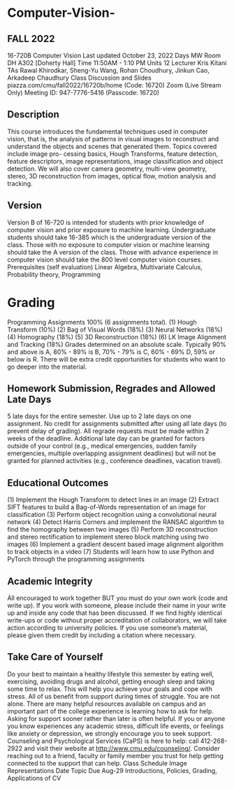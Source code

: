 # Computer-Vision-
## FALL 2022
16-720B Computer Vision
Last updated October 23, 2022
Days MW
Room DH A302 [Doherty Hall]
Time 11:50AM - 1:10 PM
Units 12
Lecturer Kris Kitani
TAs Rawal Khirodkar, Sheng-Yu Wang, Rohan Choudhury, Jinkun Cao, Arkadeep Chaudhury
Class Discussion and Slides piazza.com/cmu/fall2022/16720b/home (Code: 16720)
Zoom (Live Stream Only) Meeting ID: 947-7776-5416 (Passcode: 16720)
## Description
This course introduces the fundamental techniques used in computer vision, that is, the analysis of patterns in visual
images to reconstruct and understand the objects and scenes that generated them. Topics covered include image pro-
cessing basics, Hough Transforms, feature detection, feature descriptors, image representations, image classification
and object detection. We will also cover camera geometry, multi-view geometry, stereo, 3D reconstruction from images,
optical flow, motion analysis and tracking.
## Version
Version B of 16-720 is intended for students with prior knowledge of computer vision and prior exposure to machine
learning. Undergraduate students should take 16-385 which is the undergraduate version of the class. Those with no
exposure to computer vision or machine learning should take the A version of the class. Those with advance experience
in computer vision should take the 800 level computer vision courses.
Prerequisites (self evaluation)
Linear Algebra, Multivariate Calculus, Probability theory, Programming
# Grading
Programming Assignments 100% (6 assignments total).
(1) Hough Transform (10%)
(2) Bag of Visual Words (18%)
(3) Neural Networks (18%)
(4) Homography (18%)
(5) 3D Reconstruction (18%)
(6) LK Image Alignment and Tracking (18%)
Grades determined on an absolute scale. Typically 90% and above is A, 80% - 89% is B, 70% - 79% is C, 60% - 69% D,
59% or below is R. There will be extra credit opportunities for students who want to go deeper into the material.
## Homework Submission, Regrades and Allowed Late Days
5 late days for the entire semester. Use up to 2 late days on one assignment. No credit for assignments submitted
after using all late days (to prevent delay of grading). All regrade requests must be made within 2 weeks of the
deadline. Additional late day can be granted for factors outside of your control (e.g., medical emergencies, sudden family
emergencies, multiple overlapping assignment deadlines) but will not be granted for planned activities (e.g., conference
deadlines, vacation travel).
## Educational Outcomes
(1) Implement the Hough Transform to detect lines in an image
(2) Extract SIFT features to build a Bag-of-Words representation of an image for classification
(3) Perform object recognition using a convolutional neural network
(4) Detect Harris Corners and implement the RANSAC algorithm to find the homography between two images
(5) Perform 3D reconstruction and stereo rectification to implement stereo block matching using two images
(6) Implement a gradient descent based image alignment algorithm to track objects in a video
(7) Students will learn how to use Python and PyTorch through the programming assignments
## Academic Integrity
All encouraged to work together BUT you must do your own work (code and write up). If you work with someone,
please include their name in your write up and inside any code that has been discussed. If we find highly identical
write-ups or code without proper accreditation of collaborators, we will take action according to university policies. If
you use someone’s material, please given them credit by including a citation where necessary.

## Take Care of Yourself
Do your best to maintain a healthy lifestyle this semester by eating well, exercising, avoiding drugs and alcohol, getting
enough sleep and taking some time to relax. This will help you achieve your goals and cope with stress. All of us benefit
from support during times of struggle. You are not alone. There are many helpful resources available on campus and
an important part of the college experience is learning how to ask for help. Asking for support sooner rather than
later is often helpful. If you or anyone you know experiences any academic stress, difficult life events, or feelings like
anxiety or depression, we strongly encourage you to seek support. Counseling and Psychological Services (CaPS) is
here to help: call 412-268-2922 and visit their website at http://www.cmu.edu/counseling/. Consider reaching
out to a friend, faculty or family member you trust for help getting connected to the support that can help.
Class Schedule
Image Representations
Date Topic Due
Aug-29 Introductions, Policies, Grading, Applications of CV
